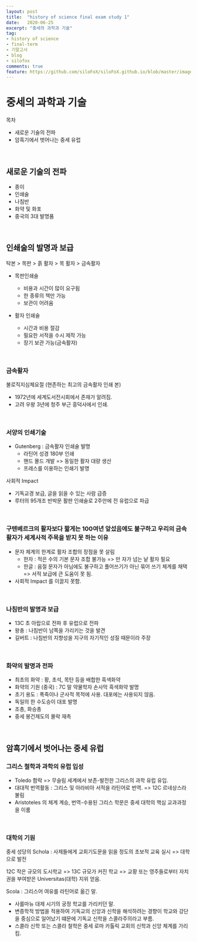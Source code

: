 ```yaml
---
layout: post
title:  "history of science final exam study 1"
date:   2020-06-25
excerpt: "중세의 과학과 기술"
tag:
- history of science
- final-term
- 기말고사
- blog
- silofox
comments: true
feature: https://github.com/siloFoX/siloFoX.github.io/blob/master/images/history-of-science/history-of-science-feature.jpg?raw=true
---
```


# 중세의 과학과 기술

목차
- 새로운 기술의 전파
- 암흑기에서 벗어나는 중세 유럽

<br>

## 새로운 기술의 전파

- 종이
- 인쇄술
- 나침반
- 화약 및 화포
- 중국의 3대 발명품

<br>

## 인쇄술의 발명과 보급

탁본 > 목판 > 흙 활자 > 목 활자 > 금속활자

- 목판인쇄술
    - 비용과 시간이 많이 요구됨
    - 한 종류의 책만 가능
    - 보관이 어려움

- 활자 인쇄술
    - 시간과 비용 절감
    - 필요한 서적을 수시 제작 가능
    - 장기 보관 가능(금속활자)

<br>

### 금속활자

불로직지심체요절 (현존하는 최고의 금속활자 인쇄 본)
- 1972년에 세계도서전시회에서 존재가 알려짐.
- 고려 우왕 3년에 청주 부근 흥덕사에서 인쇄.

<br>

### 서양의 인쇄기술

- Gutenberg : 금속활자 인쇄술 발명
    - 라틴어 성경 180부 인쇄
    - 핸드 몰드 개발 => 동일한 활자 대량 생산
    - 프레스를 이용하는 인쇄기 발명

사회적 Impact
- 기독교경 보급, 글을 읽을 수 있는 사람 급증
- 루터의 95개조 반박문 활판 인쇄술로 2주만에 전 유럽으로 파급

<br>

### 구텐베르크의 활자보다 짧게는 100여년 앞섰음에도 불구하고 우리의 금속활자가 세계사적 주목을 받지 못 하는 이유

- 문자 체계의 한계로 활자 조합의 장점을 못 살림
    - 한자 : 적은 수의 기본 문자 조합 불가능 => 만 자가 넘는 낱 활자 필요
    - 한글 : 음절 문자가 아님에도 불구하고 풀어쓰기가 아닌 묶어 쓰기 체계를 채택<br>
    => 서적 보급에 큰 도움이 못 됨.
- 사회적 Impact 를 이끌지 못함.

<br>

### 나침반의 발명과 보급

- 13C 초 아랍으로 전파 후 유럽으로 전파
- 왕충 : 나침반이 남쪽을 가리키는 것을 발견
- 길버트 : 나침반의 지향성을 지구의 자기적인 성질 때문이라 주장

<br>

### 화약의 발명과 전파

- 최초의 화약 : 황, 초석, 목탄 등을 배합한 흑색화약
- 화약의 기원 (중국) : 7C 말 약물학자 손사막 흑색화약 발명
- 초기 용도 : 폭죽이나 군사적 목적에 사용. 대포에는 사용되지 않음.
- 독일의 한 수도승이 대포 발명
- 조총, 화승총
- 중세 봉건제도의 몰락 재촉

<br>

## 암흑기에서 벗어나는 중세 유럽

### 그리스 철학과 과학의 유럽 입성

- Toledo 함락 => 무슬림 세계에서 보존-발전한 그리스의 과학 유럽 유입.
- 대대적 번역활동 : 그리스 및 아라비아 서적을 라틴어로 번역. => 12C 르네상스라 불림
- Aristoteles 의 체계 계승, 번역-수용된 그리스 학문은 중세 대학의 핵심 교과과정을 이룸

<br>

### 대학의 기원

중세 성당의 Schola : 사제들에게 교회기도문을 읽을 정도의 초보적 교육 실시 => 대학으로 발전

12C 작은 규모의 도시학교 => 13C 규모가 커진 학교 => 교황 또는 영주들로부터 자치권을 부여받은 Universitas(대학) 지위 얻음.

Scola : 그리스어 여유를 라틴어로 옮긴 말.
- 사를마뉴 대제 시기의 궁정 학교를 가리키던 말.
- 변증학적 방법을 적용하여 기독교의 신앙과 신학을 해석하려는 경향이 학교와 강단을 중심으로 일어났기 떄문에 기독교 신학을 스콜라주의라고 부름.
- 스콜라 신학 또는 스콜라 철학은 중세 로마 카톨릭 교회의 신학과 신앙 체계를 가리킴.
